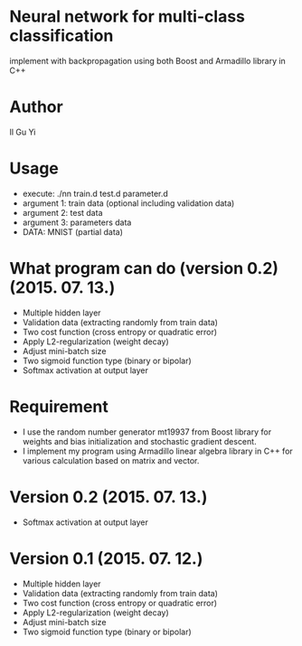 # Neural network for multi-class classification
implement with backpropagation using both Boost and Armadillo library in C++

# Author
Il Gu Yi


# Usage
- execute: ./nn train.d test.d parameter.d
- argument 1: train data (optional including validation data)
- argument 2: test data
- argument 3: parameters data
- DATA: MNIST (partial data) 


# What program can do (version 0.2) (2015. 07. 13.)
- Multiple hidden layer
- Validation data (extracting randomly from train data)
- Two cost function (cross entropy or quadratic error)
- Apply L2-regularization (weight decay)
- Adjust mini-batch size
- Two sigmoid function type (binary or bipolar)
- Softmax activation at output layer


# Requirement
- I use the random number generator mt19937 from Boost library
for weights and bias initialization and stochastic gradient descent.
- I implement my program using Armadillo linear algebra library in C++
for various calculation based on matrix and vector.


# Version 0.2 (2015. 07. 13.)
- Softmax activation at output layer

# Version 0.1 (2015. 07. 12.)
- Multiple hidden layer
- Validation data (extracting randomly from train data)
- Two cost function (cross entropy or quadratic error)
- Apply L2-regularization (weight decay)
- Adjust mini-batch size
- Two sigmoid function type (binary or bipolar)


